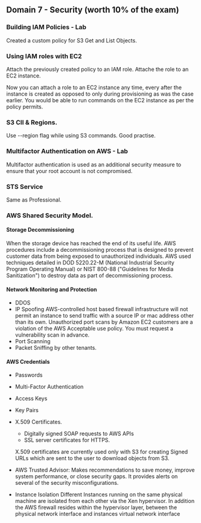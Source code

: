 ## Domain 7 - Security (worth 10% of the exam)

### Building IAM Policies - Lab

Created a custom policy for S3 Get and List Objects.

### Using IAM roles with EC2

Attach the previously created policy to an IAM role. Attache the role to an EC2 instance.

Now you can attach a role to an EC2 instance any time, every after the instance is created as opposed to only during provisioning as was the case earlier. You would be able to run commands on the EC2 instance as per the policy permits.

### S3 ClI & Regions.

Use --region flag while using S3 commands. Good practise.

### Multifactor Authentication on AWS - Lab

Multifactor authentication is used as an additional security measure to ensure that your root account is not compromised.

### STS Service

Same as Professional.

### AWS Shared Security Model.

#### Storage Decommissioning

When the storage device has reached the end of its useful life. AWS procedures include a decommissioning process that is designed to prevent customer data from being exposed to unauthorized individuals.
AWS used techniques detailed in DOD 5220.22-M (National Industrial Security Program Operating Manual) or NIST 800-88 ("Guidelines for Media Sanitization") to destroy data as part of decommissioning process. 

#### Network Monitoring and Protection

* DDOS
* IP Spoofing
  AWS-controlled host based firewall infrastructure will not permit an instance to send traffic with a source IP or mac address other than its own.
  Unauthorized port scans by Amazon EC2 customers are a violation of the AWS Acceptable use policy. You must request a vulnerability scan in advance.
* Port Scanning
* Packet Sniffing by other tenants.

#### AWS Credentials

- Passwords
- Multi-Factor Authentication
- Access Keys
- Key Pairs
- X.509 Certificates.
  * Digitally signed SOAP requests to AWS APIs
  * SSL server certificates for HTTPS.

  X.509 certificates are currently used only with S3 for creating Signed URLs which are sent to the user to download objects from S3.

- AWS Trusted Advisor: Makes recommendations to save money, improve system performance, or close security gaps. It provides alerts on several of the security misconfigurations.

- Instance Isolation
Different Instances running on the same physical machine are isolated from each other via the Xen hypervisor. In addition the AWS firewall resides within the hypervisor layer, between the physical network interface and instances virtual network interface 





